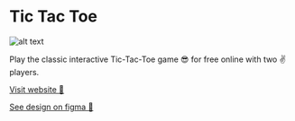 # Tic Tac Toe

![alt text](https://github.com/bhashitm2/tic-tac-toe/blob/master/images/favicon.svg "tic-tac-toe game logo")

Play the classic interactive Tic-Tac-Toe game 😎 for free online with two ✌ players.

[Visit website 🚀](https://bhashitm2.github.io/Tic_Tac_Toe/)

[See design on figma 🎨](https://www.figma.com/file/wuwxF1e2ONc7GvRAyKAV6L/Tic-Tac-Toe-Project?node-id=0%3A1)

